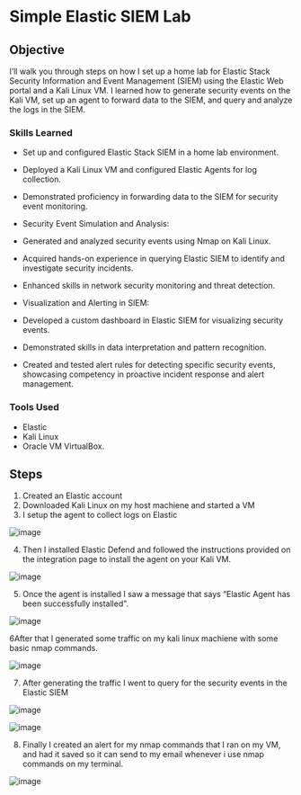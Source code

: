 # Simple Elastic SIEM Lab

## Objective

I’ll walk you through steps on how I set up a home lab for Elastic Stack Security Information and Event Management (SIEM) using the Elastic Web portal and a Kali Linux VM. I learned how to generate security events on the Kali VM, set up an agent to forward data to the SIEM, and query and analyze the logs in the SIEM.

### Skills Learned

- Set up and configured Elastic Stack SIEM in a home lab environment.
- Deployed a Kali Linux VM and configured Elastic Agents for log collection.
- Demonstrated proficiency in forwarding data to the SIEM for security event monitoring.
- Security Event Simulation and Analysis:

- Generated and analyzed security events using Nmap on Kali Linux.
- Acquired hands-on experience in querying Elastic SIEM to identify and investigate security incidents.
- Enhanced skills in network security monitoring and threat detection.
- Visualization and Alerting in SIEM:

- Developed a custom dashboard in Elastic SIEM for visualizing security events.
- Demonstrated skills in data interpretation and pattern recognition.
- Created and tested alert rules for detecting specific security events, showcasing competency in proactive incident response and alert management.

### Tools Used

- Elastic
- Kali Linux
- Oracle VM VirtualBox.

## Steps
1. Created an Elastic account
2. Downloaded Kali Linux on my host machiene and started a VM
3. I setup the agent to collect logs on Elastic
 
 ![image](https://github.com/hinksmon/Detection-Lab/assets/162920003/2f616d38-0cd6-4d6d-8e1f-8fbf4f44abf1)

4. Then I installed Elastic Defend and followed the instructions provided on the integration page to install the agent on your Kali VM.

![image](https://github.com/hinksmon/Detection-Lab/assets/162920003/9b284b40-50a0-4d62-9cf8-9d56a64f538f)

5. Once the agent is installed I saw a message that says “Elastic Agent has been successfully installed".

![image](https://github.com/hinksmon/Detection-Lab/assets/162920003/8eca03e3-2021-44f7-b58c-86e798179d28)

6After that I generated some traffic on my kali linux machiene with some basic nmap commands.

![image](https://github.com/hinksmon/Detection-Lab/assets/162920003/4a1e7357-29e4-479a-b27b-0029d094a815)

7. After generating the traffic I went to query for the security events in the Elastic SIEM

![image](https://github.com/hinksmon/Detection-Lab/assets/162920003/5e20733b-d82a-4e4a-a96e-99521ca3f3f6)

![image](https://github.com/hinksmon/Detection-Lab/assets/162920003/ce57bd4d-c41b-43ad-8788-a33f52480716)

8. Finally  I created an alert for my nmap commands that I ran on my VM, and had it saved so it can send to my email whenever i use nmap commands on my terminal.

![image](https://github.com/hinksmon/Detection-Lab/assets/162920003/afe2d1c3-e589-4cb2-ae77-181c685573dd)









